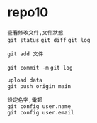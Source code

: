 # repo10

`查看修改文件,文件狀態`<br>
`git status`
`git diff`
`git log`

`git add 文件`

`git commit -m`
`git log`

`upload data`<br>
`git push origin main`

`設定名字,電郵`<br>
`git config user.name`<br>
`git config user.email`
